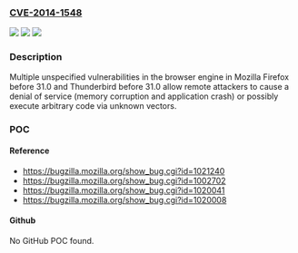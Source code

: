 ### [CVE-2014-1548](https://cve.mitre.org/cgi-bin/cvename.cgi?name=CVE-2014-1548)
![](https://img.shields.io/static/v1?label=Product&message=n%2Fa&color=blue)
![](https://img.shields.io/static/v1?label=Version&message=n%2Fa&color=blue)
![](https://img.shields.io/static/v1?label=Vulnerability&message=n%2Fa&color=brighgreen)

### Description

Multiple unspecified vulnerabilities in the browser engine in Mozilla Firefox before 31.0 and Thunderbird before 31.0 allow remote attackers to cause a denial of service (memory corruption and application crash) or possibly execute arbitrary code via unknown vectors.

### POC

#### Reference
- https://bugzilla.mozilla.org/show_bug.cgi?id=1021240
- https://bugzilla.mozilla.org/show_bug.cgi?id=1002702
- https://bugzilla.mozilla.org/show_bug.cgi?id=1020041
- https://bugzilla.mozilla.org/show_bug.cgi?id=1020008

#### Github
No GitHub POC found.

